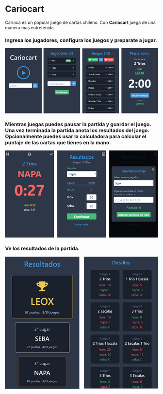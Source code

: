 # Cariocart

Carioca es un popular juego de cartas chileno. Con **Cariocart** juega de una manera mas entretenida.

### Ingresa los jugadores, configura los juegos y preparate a jugar.
![Step 1](images/step_1.png)

### Mientras juegas puedes pausar la partida y guardar el juego. Una vez terminada la partida anota los resultados del juego. Opcionalmente puedes usar la calculadora para calcular el puntaje de las cartas que tienes en la mano.
![Step 2](images/step_2.png)

### Ve los resultados de la partida.
![Step 3](images/step_3.png)
